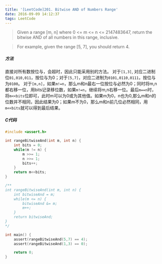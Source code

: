 ```yaml
---
title: '[LeetCode]201. Bitwise AND of Numbers Range'
date: 2016-09-09 14:12:37
tags: LeetCode
---
```


> Given a range [m, n] where 0 <= m <= n <= 2147483647, return the bitwise AND of all numbers in this range, inclusive.

> For example, given the range [5, 7], you should return 4.

##### 方法
直接对所有数按位与，会超时，因此只能采用别的方法。
对于`[1,3]`, 对应二进制位`01,010,011`，按位与为0；对于`[5,7]`，对应二进制为`0101,0110,0111`，按位与为`0100`。
对于`[m,n]`，如果`m!=n`，那么m和n最右一位按位与必然为0；同时将m,n都右移一位，用bits记录移位数，如果`m!=n`，继续将m,n右移一位。最后`m==n`时，将`m<<bits`位即可，此时m可以为0或为其他值。如果m为0，n也为0,那么m和n的位数并不相同，因此结果为0；如果m不为0，那么m和n前几位必然相同，用`m<<bits`就可以得到最后结果。

##### C代码
```c
#include <assert.h>

int rangeBitwiseAnd(int m, int n) {
    int bits = 0;
    while(m != n) {
        m >>= 1;
        n >>= 1;
        bits++;
    }
    return m<<bits;
}

/**
int rangeBitwiseAnd(int m, int n) {
    int bitwiseAnd = m;
    while(m <= n) {
        bitwiseAnd &= m;
        m++;
    }
    return bitwiseAnd;
}
*/

int main() {
    assert(rangeBitwiseAnd(5,7) == 4);
    assert(rangeBitwiseAnd(1,3) == 0);

    return 0;
}
```